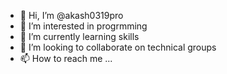 - 👋 Hi, I’m @akash0319pro
- 👀 I’m interested in progrmming
- 🌱 I’m currently learning skills
- 💞️ I’m looking to collaborate on technical groups
- 📫 How to reach me ...

<!---
akash0319pro/akash0319pro is a ✨ special ✨ repository because its `README.md` (this file) appears on your GitHub profile.
You can click the Preview link to take a look at your changes.
--->
